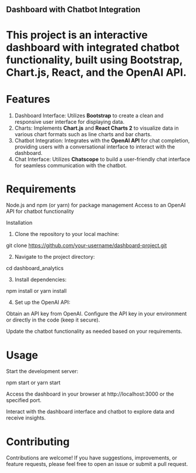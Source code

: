 
## Dashboard with Chatbot Integration

# This project is an interactive dashboard with integrated chatbot functionality, built using Bootstrap, Chart.js, React, and the OpenAI API.

# Features
1. Dashboard Interface: Utilizes **Bootstrap** to create a clean and responsive user interface for displaying data.
2. Charts: Implements **Chart.js** and **React Charts 2** to visualize data in various chart formats such as line charts and bar charts.
3. Chatbot Integration: Integrates with the **OpenAI API** for chat completion, providing users with a conversational interface to interact with the dashboard.
4. Chat Interface: Utilizes **Chatscope** to build a user-friendly chat interface for seamless communication with the chatbot.

# Requirements
Node.js and npm (or yarn) for package management
Access to an OpenAI API for chatbot functionality

Installation
1. Clone the repository to your local machine:

git clone https://github.com/your-username/dashboard-project.git

2. Navigate to the project directory:

cd dashboard_analytics

3. Install dependencies:

npm install
or
yarn install

4. Set up the OpenAI API:

Obtain an API key from OpenAI.
Configure the API key in your environment or directly in the code (keep it secure).

Update the chatbot functionality as needed based on your requirements.

# Usage

Start the development server:

npm start
or
yarn start

Access the dashboard in your browser at http://localhost:3000 or the specified port.

Interact with the dashboard interface and chatbot to explore data and receive insights.

# Contributing
Contributions are welcome! If you have suggestions, improvements, or feature requests, please feel free to open an issue or submit a pull request.
